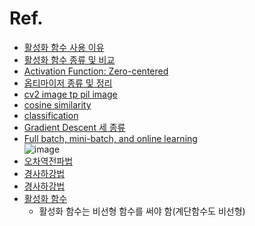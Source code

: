 Ref.
===

- [활성화 함수 사용 이유](https://ganghee-lee.tistory.com/30)  
- [활성화 함수 종류 및 비교](https://m.blog.naver.com/PostView.naver?isHttpsRedirect=true&blogId=handuelly&logNo=221824080339)  
- [Activation Function: Zero-centered](https://sykflyinginthesky.tistory.com/8)  
- [옵티마이저 종류 및 정리](https://ganghee-lee.tistory.com/24)  
- [cv2 image tp pil image](https://bskyvision.com/1170)  
- [cosine similarity](https://bkshin.tistory.com/entry/NLP-8-%EB%AC%B8%EC%84%9C-%EC%9C%A0%EC%82%AC%EB%8F%84-%EC%B8%A1%EC%A0%95-%EC%BD%94%EC%82%AC%EC%9D%B8-%EC%9C%A0%EC%82%AC%EB%8F%84)  
- [classification](https://yjoo0913.tistory.com/12)  
- [Gradient Descent 세 종류](https://velog.io/@crosstar1228/MLGradient-Descent-%EC%9D%98-%EC%84%B8-%EC%A2%85%EB%A5%98Batch-Stochastic-Mini-Batch)  
- [Full batch, mini-batch, and online learning](https://www.kaggle.com/residentmario/full-batch-mini-batch-and-online-learning/notebook)  
![image](https://user-images.githubusercontent.com/50016477/158554853-901f508d-20ec-4c01-8979-0f8ccfd0d79c.png)  
- [오차역전파법](https://amber-chaeeunk.tistory.com/18)  
- [경사하강법](https://velog.io/@zeen263/Week-2-2-%EA%B2%BD%EC%82%AC-%ED%95%98%EA%B0%95%EB%B2%95)  
- [경사하강법](https://angeloyeo.github.io/2020/08/16/gradient_descent.html)  
- [활성화 함수](https://wikidocs.net/60683)  
  - 활성화 함수는 비선형 함수를 써야 함(계단함수도 비선형)  
